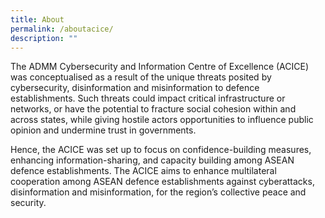 ```yaml
---
title: About
permalink: /aboutacice/
description: ""
---
```

The ADMM Cybersecurity and Information Centre of Excellence (ACICE) was conceptualised as a result of the unique threats posited by cybersecurity, disinformation and misinformation to defence establishments. Such threats could impact critical infrastructure or networks, or have the potential to fracture social cohesion within and across states, while giving hostile actors opportunities to influence public opinion and undermine trust in governments. 

Hence, the ACICE was set up to focus on confidence-building measures, enhancing information-sharing, and capacity building among ASEAN defence establishments. The ACICE aims to enhance multilateral cooperation among ASEAN defence establishments against cyberattacks, disinformation and misinformation, for the region’s collective peace and security. 